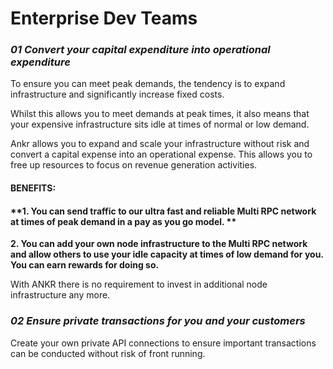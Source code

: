 # Enterprise Dev Teams

### _**01 Convert your capital expenditure into operational expenditure**_

To ensure you can meet peak demands, the tendency is to expand infrastructure and significantly increase  fixed costs.

Whilst this allows you to meet demands at peak times, it also means that your expensive infrastructure sits idle at times of normal or low demand.

Ankr allows you to expand and scale your infrastructure without risk and convert a capital expense into an operational expense. This allows you to free up resources to focus on revenue generation activities.

#### BENEFITS:

#### **1. You can send traffic to our ultra fast and reliable Multi RPC network at times of peak demand in a pay as you go model. **

**2. You can add your own node infrastructure to the Multi RPC network and allow others to use your idle capacity at times of low demand for you. You can earn rewards for doing so.**

With ANKR there is no requirement to invest in additional node infrastructure any more.

### _**02 Ensure private transactions for you and your customers**_

Create your own private API connections to ensure important transactions can be conducted without risk of front running.&#x20;
